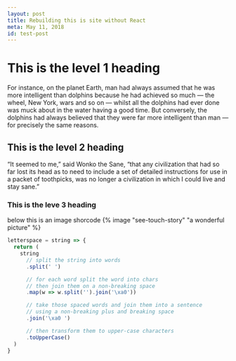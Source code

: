```yaml
---
layout: post
title: Rebuilding this is site without React
meta: May 11, 2018
id: test-post
---
```


# This is the level 1 heading

For instance, on the planet Earth, man had always assumed that he was more intelligent than dolphins because he had achieved so much — the wheel, New York, wars and so on — whilst all the dolphins had ever done was muck about in the water having a good time. But conversely, the dolphins had always believed that they were far more intelligent than man — for precisely the same reasons.

## This is the level 2 heading

“It seemed to me,” said Wonko the Sane, “that any civilization that had so far lost its head as to need to include a set of detailed instructions for use in a packet of toothpicks, was no longer a civilization in which I could live and stay sane.”

### This is the leve 3 heading

below this is an image shorcode
{% image "see-touch-story" "a wonderful picture" %}

```js
letterspace = string => {
  return (
    string
      // split the string into words
      .split(' ')

      // for each word split the word into chars
      // then join them on a non-breaking space
      .map(w => w.split('').join('\xa0'))

      // take those spaced words and join them into a sentence
      // using a non-breaking plus and breaking space
      .join('\xa0 ')

      // then transform them to upper-case characters
      .toUpperCase()
  )
}
```
